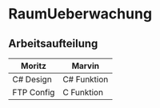 # RaumUeberwachung
## Arbeitsaufteilung

Moritz | Marvin
-------|-------
C# Design | C# Funktion
FTP Config | C Funktion

